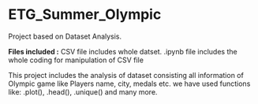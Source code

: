 # ETG_Summer_Olympic
Project based on Dataset Analysis.

**Files included :**
CSV file includes whole datset.
.ipynb file includes the whole coding for manipulation of CSV file 

This project includes the analysis of dataset consisting all information of Olympic game like Players name, city, medals etc.
we have used functions like:
.plot(),
.head(),
.unique() and many more.



